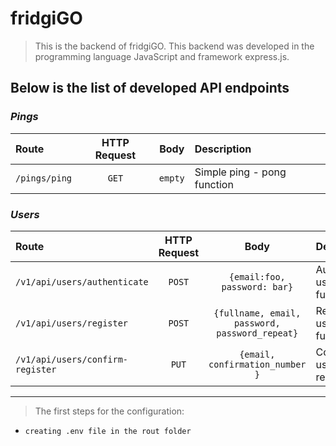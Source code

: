 # fridgiGO

> This is the backend of fridgiGO. This backend was developed in the programming language JavaScript and framework express.js.

## Below is the list of developed API endpoints

### **_Pings_**

| Route         | HTTP Request |  Body   | Description                 |
| :------------ | :----------: | :-----: | :-------------------------- |
| `/pings/ping` |    `GET`     | `empty` | Simple ping - pong function |

### **_Users_**

| Route                            | HTTP Request |                      Body                      | Description                        |
| :------------------------------- | :----------: | :--------------------------------------------: | :--------------------------------- |
| `/v1/api/users/authenticate`     |    `POST`    |          `{email:foo, password: bar}`          | Authenticate user (login function) |
| `/v1/api/users/register`         |    `POST`    | `{fullname, email, password, password_repeat}` | Register user (signup function)    |
| `/v1/api/users/confirm-register` |    `PUT`     |        `{email, confirmation_number }`         | Confirm user registration)         |

<hr>

> The first steps for the configuration:

- `creating .env file in the rout folder`
